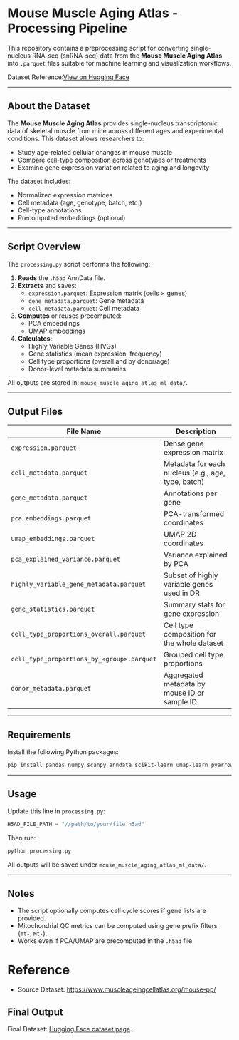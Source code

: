 # Mouse Muscle Aging Atlas - Processing Pipeline

This repository contains a preprocessing script for converting single-nucleus RNA-seq (snRNA-seq) data from the **Mouse Muscle Aging Atlas** into `.parquet` files suitable for machine learning and visualization workflows.

Dataset Reference:[View on Hugging Face](https://huggingface.co/datasets/longevity-db/mouse-muscle-aging-atlas-snRNAseq)

---

## About the Dataset

The **Mouse Muscle Aging Atlas** provides single-nucleus transcriptomic data of skeletal muscle from mice across different ages and experimental conditions. This dataset allows researchers to:

- Study age-related cellular changes in mouse muscle
- Compare cell-type composition across genotypes or treatments
- Examine gene expression variation related to aging and longevity

The dataset includes:
- Normalized expression matrices
- Cell metadata (age, genotype, batch, etc.)
- Cell-type annotations
- Precomputed embeddings (optional)

---

## Script Overview

The `processing.py` script performs the following:

1. **Reads** the `.h5ad` AnnData file.
2. **Extracts** and saves:
   - `expression.parquet`: Expression matrix (cells × genes)
   - `gene_metadata.parquet`: Gene metadata
   - `cell_metadata.parquet`: Cell metadata
3. **Computes** or reuses precomputed:
   - PCA embeddings
   - UMAP embeddings
4. **Calculates**:
   - Highly Variable Genes (HVGs)
   - Gene statistics (mean expression, frequency)
   - Cell type proportions (overall and by donor/age)
   - Donor-level metadata summaries

All outputs are stored in: `mouse_muscle_aging_atlas_ml_data/`.

---

## Output Files

| File Name                                      | Description |
|-----------------------------------------------|-------------|
| `expression.parquet`                          | Dense gene expression matrix |
| `cell_metadata.parquet`                       | Metadata for each nucleus (e.g., age, type, batch) |
| `gene_metadata.parquet`                       | Annotations per gene |
| `pca_embeddings.parquet`                      | PCA-transformed coordinates |
| `umap_embeddings.parquet`                     | UMAP 2D coordinates |
| `pca_explained_variance.parquet`              | Variance explained by PCA |
| `highly_variable_gene_metadata.parquet`       | Subset of highly variable genes used in DR |
| `gene_statistics.parquet`                     | Summary stats for gene expression |
| `cell_type_proportions_overall.parquet`       | Cell type composition for the whole dataset |
| `cell_type_proportions_by_<group>.parquet`    | Grouped cell type proportions |
| `donor_metadata.parquet`                      | Aggregated metadata by mouse ID or sample ID |

---

## Requirements

Install the following Python packages:

```bash
pip install pandas numpy scanpy anndata scikit-learn umap-learn pyarrow
```

---

## Usage

Update this line in `processing.py`:

```python
H5AD_FILE_PATH = "//path/to/your/file.h5ad"
```

Then run:

```bash
python processing.py
```

All outputs will be saved under `mouse_muscle_aging_atlas_ml_data/`.

---

## Notes

- The script optionally computes cell cycle scores if gene lists are provided.
- Mitochondrial QC metrics can be computed using gene prefix filters (`mt-`, `Mt-`).
- Works even if PCA/UMAP are precomputed in the `.h5ad` file.


# Reference
- Source Dataset: https://www.muscleageingcellatlas.org/mouse-pp/

## Final Output

Final Dataset:  [Hugging Face dataset page](https://huggingface.co/datasets/longevity-db/mouse-muscle-aging-atlas-snRNAseq).


